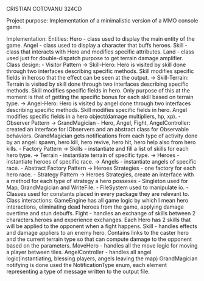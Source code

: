 CRISTIAN COTOVANU 324CD

Project purpose:
	Implementation of a minimalistic version of a MMO console game.

Implementation:
	Entities: 
		Hero - class used to display the main entity of the game.
		Angel - class used to display a character that buffs heroes.
		Skill - class that interacts with Hero and modifies specific attributes.
		Land - class used just for double-dispatch purpose to get terrain damage amplifier.
	Class design:
    		- Visitor Pattern
    			-> Skill-Hero: Hero is visited by skill done through two interfaces describing specific 
                            methods. Skill modifies specific fields in heroso that the effect 
                            can be seen at the output. 
    			-> Skill-Terrain: Terrain is visited by skill done through two interfaces describing specific 
                            methods. Skill modifies specific fields in hero. Only purpose of this at the moment
                            is that of getting the specific bonus for each skill based on 
                            terrain type.
    			-> Angel-Hero: Hero is visited by angel done through two interfaces describing specific 
                            methods. Skill modifies specific fields in hero. Angel modifies specific fields 
                            in a hero object(damage multipliers, hp, xp).
            - Observer Pattern
                -> GrandMagician - Hero, Angel, Fight, AngelController: 
                    created an interface for IObservers and an abstract class
                    for Observable behaviors. GrandMagician gets notifications from each type
                    of activity done by an angel: spawn, hero kill, hero revive, hero hit,
                    hero help also from hero kills.
    		- Factory Pattern
    			-> Skills - instantiate and fill a list of skills for each hero type.
    			-> Terrain - instantiate terrain of specific type.
    			-> Heroes - instantiate heroes of specific race.
    			-> Angels - instantiate angels of specific race.
    		- Abstract Factory Pattern
    		    -> Heroes Strategies - one factory for each hero race.
    		- Strategy Pattern
    		    -> Heroes Strategies, create an interface with a method for each type of
    		        strategy a hero posseses
    		- Singleton used for Map, GrandMagician and WriteFile.
    		- FileSystem used to manipulate io.
        	- Classes used for constants placed in every package they are relevant to.
    	Class interactions:
    		GameEngine has all game logic by which I mean hero interactions, eliminating dead heroes
    		from the game, applying damage overtime and stun debuffs.
    		Fight - handles an exchange of skills between 2 characters.heroes and experience exchanges.
    		Each Hero has 2 skills that will be applied to the opponent when a fight happens.
    		Skill - handles effects and damage appliers to an enemy hero.
    		Contains links to the caster hero and the current terrain type so that can
    		compute damage to the opponent based on the parameters.
    		MoveHero - handles all the move logic for moving a player between tiles.
            AngelController - handles all angel logic(instantiating, blessing players,
            angels leaving the map)
            GrandMagician notifying is done used the NotificationType enum, each element representing 
            a type of message written to the output file.
            